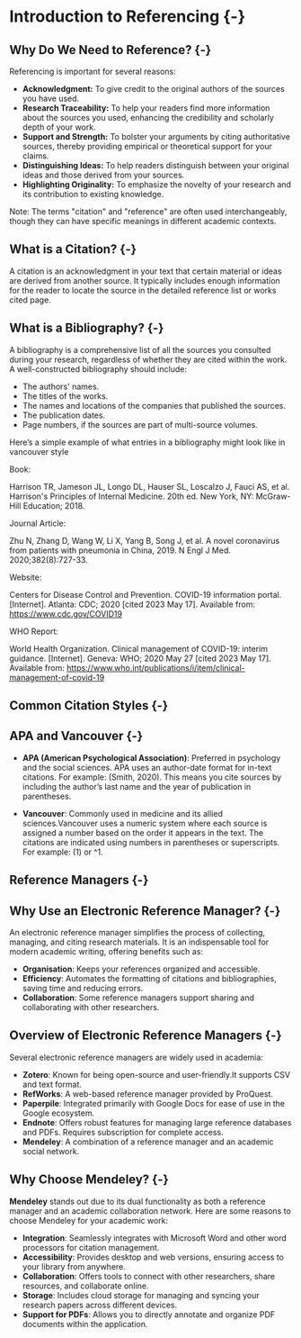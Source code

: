 
# Introduction to Referencing {-}      

## Why Do We Need to Reference? {-}

Referencing is important for several reasons:

- **Acknowledgment:** To give credit to the original authors of the sources you have used.       
- **Research Traceability:** To help your readers find more information about the sources you used, enhancing the credibility and scholarly depth of your work.     
- **Support and Strength:** To bolster your arguments by citing authoritative sources, thereby providing empirical or theoretical support for your claims.        
- **Distinguishing Ideas:** To help readers distinguish between your original ideas and those derived from your sources.     
- **Highlighting Originality:** To emphasize the novelty of your research and its contribution to existing knowledge.      

Note: The terms "citation" and "reference" are often used interchangeably, though they can have specific meanings in different academic contexts.   

## What is a Citation? {-}

A citation is an acknowledgment in your text that certain material or ideas are derived from another source. It typically includes enough information for the reader to locate the source in the detailed reference list or works cited page.

## What is a Bibliography? {-}

A bibliography is a comprehensive list of all the sources you consulted during your research, regardless of whether they are cited within the work. A well-constructed bibliography should include:

- The authors' names.
- The titles of the works.
- The names and locations of the companies that published the sources.
- The publication dates.
- Page numbers, if the sources are part of multi-source volumes.

Here’s a simple example of what entries in a bibliography might look like in vancouver style

Book:

Harrison TR, Jameson JL, Longo DL, Hauser SL, Loscalzo J, Fauci AS, et al. Harrison's Principles of Internal Medicine. 20th ed. New York, NY: McGraw-Hill Education; 2018.    

Journal Article:

Zhu N, Zhang D, Wang W, Li X, Yang B, Song J, et al. A novel coronavirus from patients with pneumonia in China, 2019. N Engl J Med. 2020;382(8):727-33.    

Website:

Centers for Disease Control and Prevention. COVID-19 information portal. [Internet]. Atlanta: CDC; 2020 [cited 2023 May 17]. Available from: https://www.cdc.gov/COVID19    

WHO Report:

World Health Organization. Clinical management of COVID-19: interim guidance. [Internet]. Geneva: WHO; 2020 May 27 [cited 2023 May 17]. Available from: https://www.who.int/publications/i/item/clinical-management-of-covid-19     

## Common Citation Styles {-}

## APA and Vancouver {-}

- **APA (American Psychological Association)**: Preferred in psychology and the social sciences. APA uses an author-date format for in-text citations. For example: (Smith, 2020). This means you cite sources by including the author’s last name and the year of publication in parentheses.


- **Vancouver**: Commonly used in medicine and its allied sciences.Vancouver uses a numeric system where each source is assigned a number based on the order it appears in the text. The citations are indicated using numbers in parentheses or superscripts. For example: (1) or ^1.

## Reference Managers {-}

## Why Use an Electronic Reference Manager? {-}

An electronic reference manager simplifies the process of collecting, managing, and citing research materials. It is an indispensable tool for modern academic writing, offering benefits such as:

- **Organisation**: Keeps your references organized and accessible.
- **Efficiency**: Automates the formatting of citations and bibliographies, saving time and reducing errors.
- **Collaboration**: Some reference managers support sharing and collaborating with other researchers.

## Overview of Electronic Reference Managers {-}

Several electronic reference managers are widely used in academia:

- **Zotero**: Known for being open-source and user-friendly.It supports CSV and text format.
- **RefWorks**: A web-based reference manager provided by ProQuest.
- **Paperpile**: Integrated primarily with Google Docs for ease of use in the Google ecosystem.
- **Endnote**: Offers robust features for managing large reference databases and PDFs. Requires subscription for complete access. 
- **Mendeley**: A combination of a reference manager and an academic social network.

## Why Choose Mendeley? {-}

**Mendeley** stands out due to its dual functionality as both a reference manager and an academic collaboration network. Here are some reasons to choose Mendeley for your academic work:

- **Integration**: Seamlessly integrates with Microsoft Word and other word processors for citation management.
- **Accessibility**: Provides desktop and web versions, ensuring access to your library from anywhere.
- **Collaboration**: Offers tools to connect with other researchers, share resources, and collaborate online.
- **Storage**: Includes cloud storage for managing and syncing your research papers across different devices.
- **Support for PDFs**: Allows you to directly annotate and organize PDF documents within the application.     

